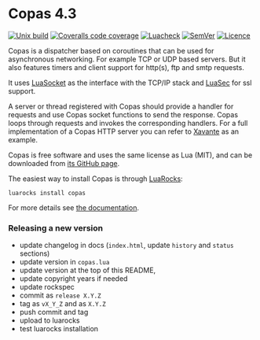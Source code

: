 # Copas 4.3

[![Unix build](https://img.shields.io/github/workflow/status/lunarmodules/copas/Unix%20build?label=Unix%20build&logo=linux)](https://github.com/lunarmodules/copas/actions)
[![Coveralls code coverage](https://img.shields.io/coveralls/github/lunarmodules/copas?logo=coveralls)](https://coveralls.io/github/lunarmodules/copas)
[![Luacheck](https://github.com/lunarmodules/copas/workflows/Luacheck/badge.svg)](https://github.com/lunarmodules/copas/actions)
[![SemVer](https://img.shields.io/github/v/tag/lunarmodules/copas?color=brightgreen&label=SemVer&logo=semver&sort=semver)](CHANGELOG.md)
[![Licence](http://img.shields.io/badge/Licence-MIT-brightgreen.svg)](LICENSE)

Copas is a dispatcher based on coroutines that can be used for asynchronous networking. For example TCP or UDP based servers. But it also features timers and client support for http(s), ftp and smtp requests.

It uses [LuaSocket](https://github.com/diegonehab/luasocket) as the interface with the TCP/IP stack and [LuaSec](https://github.com/brunoos/luasec) for ssl support.

A server or thread registered with Copas should provide a handler for requests and use Copas socket functions to send the response. Copas loops through requests and invokes the corresponding handlers. For a full implementation of a Copas HTTP server you can refer to [Xavante](http://keplerproject.github.io/xavante/) as an example.

Copas is free software and uses the same license as Lua (MIT), and can be downloaded from [its GitHub page](https://github.com/lunarmodules/copas).

The easiest way to install Copas is through [LuaRocks](https://luarocks.org/):

```
luarocks install copas
```

For more details see [the documentation](http://lunarmodules.github.io/copas/).

### Releasing a new version

 - update changelog in docs (`index.html`, update `history` and `status` sections)
 - update version in `copas.lua`
 - update version at the top of this README,
 - update copyright years if needed
 - update rockspec
 - commit as `release X.Y.Z`
 - tag as `vX_Y_Z` and as `X.Y.Z`
 - push commit and tag
 - upload to luarocks
 - test luarocks installation
